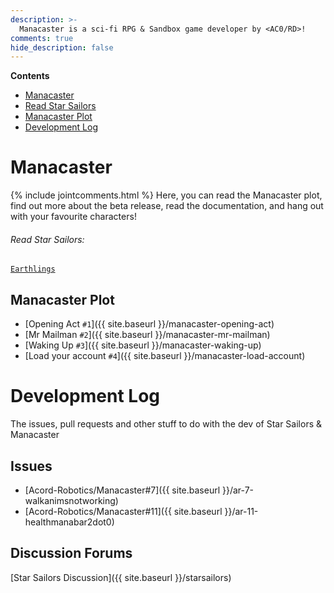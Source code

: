 ```yaml
---
description: >-
  Manacaster is a sci-fi RPG & Sandbox game developer by <AC0/RD>!
comments: true
hide_description: false
---
```


**Contents**
* [Manacaster](#manacaster)
* [Read Star Sailors](#read-star-sailors)
* [Manacaster Plot](#manacaster-plot)
* [Development Log](#development-log)


# Manacaster
{% include jointcomments.html %}
Here, you can read the Manacaster plot, find out more about the beta release, read the documentation, and hang out with your favourite characters!

###### Read Star Sailors: 
[`Earthlings`](http://acord-robotics.github.io/stellarios/starsailors)

## Manacaster Plot
* [Opening Act `#1`]({{ site.baseurl }}/manacaster-opening-act)
* [Mr Mailman `#2`]({{ site.baseurl }}/manacaster-mr-mailman)
* [Waking Up `#3`]({{ site.baseurl }}/manacaster-waking-up)
* [Load your account `#4`]({{ site.baseurl }}/manacaster-load-account)

# Development Log
The issues, pull requests and other stuff to do with the dev of Star Sailors & Manacaster

## Issues
* [Acord-Robotics/Manacaster#7]({{ site.baseurl }}/ar-7-walkanimsnotworking)
* [Acord-Robotics/Manacaster#11]({{ site.baseurl }}/ar-11-healthmanabar2dot0)

## Discussion Forums
[Star Sailors Discussion]({{ site.baseurl }}/starsailors)
<!--* [`A0-D2` Budget]({{ site.baseurl }}/a0d2budget) --> <!-- This is an example of a forum thread, however this will only show the forum "categories" #//# We embed the forum threads there, with an integration service automatically creating a post. We'll have an iframe there as well for the star sailors forums on github, which also has an utterances.html "tag" on each forum thread -->
